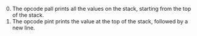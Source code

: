 0. The opcode pall prints all the values on the stack, starting from the top of the stack.
1. The opcode pint prints the value at the top of the stack, followed by a new line.
